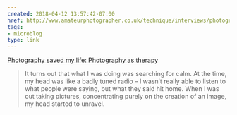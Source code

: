 ```yaml
---
created: 2018-04-12 13:57:42-07:00
href: http://www.amateurphotographer.co.uk/technique/interviews/photography-saved-my-life-photography-as-therapy-117567
tags:
- microblog
type: link
---
```


[Photography saved my life: Photography as therapy](http://www.amateurphotographer.co.uk/technique/interviews/photography-saved-my-life-photography-as-therapy-117567)

> It turns out that what I was doing was searching for calm. At the time, my head was like a badly tuned radio – I wasn’t really able to listen to what people were saying, but what they said hit home. When I was out taking pictures, concentrating purely on the creation of an image, my head started to unravel.